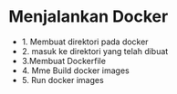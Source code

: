 <html
<head>
</head>
<body>
<h1> Menjalankan Docker </h1>
<ul>
<li>1. Membuat direktori pada docker</li>
<li>2. masuk ke direktori yang telah dibuat</li>
<li>3.Membuat Dockerfile</li>
<li>4. Mme Build docker images</li>
<li>5. Run docker images</li>
</ul>
</body>
</html>
